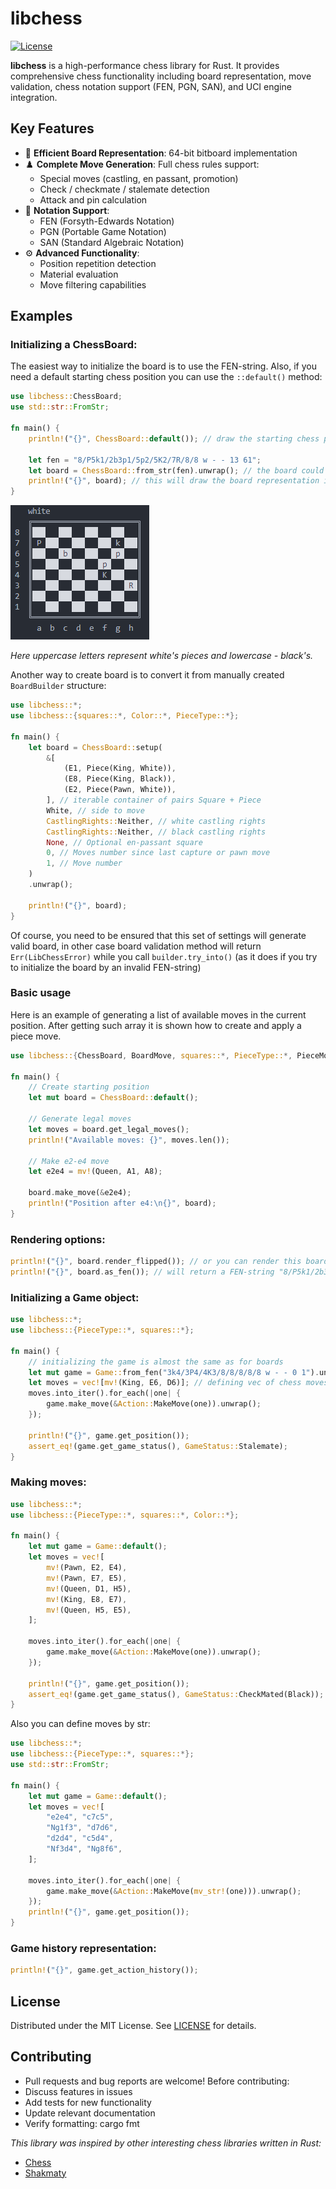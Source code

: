 # libchess

[![License](https://img.shields.io/badge/license-MIT-blue.svg)](https://github.com/khristoforovs/libchess/blob/master/LICENSE)

**libchess** is a high-performance chess library for Rust. It provides comprehensive chess functionality including board representation, move validation, chess notation support (FEN, PGN, SAN), and UCI engine integration.


## Key Features

- 🏁 **Efficient Board Representation**: 64-bit bitboard implementation
- ♟️ **Complete Move Generation**: Full chess rules support:
  - Special moves (castling, en passant, promotion)
  - Check / checkmate / stalemate detection
  - Attack and pin calculation
- 📜 **Notation Support**:
  - FEN (Forsyth-Edwards Notation)
  - PGN (Portable Game Notation)
  - SAN (Standard Algebraic Notation)
- ⚙️ **Advanced Functionality**:
  - Position repetition detection
  - Material evaluation
  - Move filtering capabilities


## Examples

### Initializing a ChessBoard:
The easiest way to initialize the board is to use the FEN-string. Also, if you
need a default starting chess position you can use the `::default()` method:

```rust
use libchess::ChessBoard;
use std::str::FromStr;

fn main() {
    println!("{}", ChessBoard::default()); // draw the starting chess position

    let fen = "8/P5k1/2b3p1/5p2/5K2/7R/8/8 w - - 13 61";
    let board = ChessBoard::from_str(fen).unwrap(); // the board could be initialized from fen-string
    println!("{}", board); // this will draw the board representation in terminal
}
```

![Board Rendering](./img/screenshot_render_straight.png)

*Here uppercase letters represent white's pieces and lowercase - black's.*

Another way to create board is to convert it from manually created `BoardBuilder` structure:

```rust
use libchess::*;
use libchess::{squares::*, Color::*, PieceType::*};

fn main() {
    let board = ChessBoard::setup(
        &[
            (E1, Piece(King, White)),
            (E8, Piece(King, Black)),
            (E2, Piece(Pawn, White)),
        ], // iterable container of pairs Square + Piece
        White, // side to move
        CastlingRights::Neither, // white castling rights
        CastlingRights::Neither, // black castling rights
        None, // Optional en-passant square
        0, // Moves number since last capture or pawn move
        1, // Move number
    )
    .unwrap();

    println!("{}", board);
}
```

Of course, you need to be ensured that this set of settings will generate valid board, in other case board validation method will return `Err(LibChessError)` while you call `builder.try_into()` (as it does if you try to initialize the board by an invalid FEN-string)


### Basic usage

Here is an example of generating a list of available moves in the current position. After getting such array it is shown how to create and apply a piece move.

```rust
use libchess::{ChessBoard, BoardMove, squares::*, PieceType::*, PieceMove, mv};

fn main() {
    // Create starting position
    let mut board = ChessBoard::default();
    
    // Generate legal moves
    let moves = board.get_legal_moves();
    println!("Available moves: {}", moves.len());
    
    // Make e2-e4 move
    let e2e4 = mv!(Queen, A1, A8);

    board.make_move(&e2e4);
    println!("Position after e4:\n{}", board);
}
```


### Rendering options:

```rust
println!("{}", board.render_flipped()); // or you can render this board from black's perspective (flipped)
println!("{}", board.as_fen()); // will return a FEN-string "8/P5k1/2b3p1/5p2/5K2/7R/8/8 w - - 13 61"
```


### Initializing a Game object:

```rust
use libchess::*;
use libchess::{PieceType::*, squares::*};

fn main() {
    // initializing the game is almost the same as for boards
    let mut game = Game::from_fen("3k4/3P4/4K3/8/8/8/8/8 w - - 0 1").unwrap();
    let moves = vec![mv!(King, E6, D6)]; // defining vec of chess moves to be applied to the board
    moves.into_iter().for_each(|one| {
        game.make_move(&Action::MakeMove(one)).unwrap();
    });

    println!("{}", game.get_position());
    assert_eq!(game.get_game_status(), GameStatus::Stalemate);
}
```


### Making moves:

```rust
use libchess::*;
use libchess::{PieceType::*, squares::*, Color::*};

fn main() {
    let mut game = Game::default();
    let moves = vec![
        mv!(Pawn, E2, E4),
        mv!(Pawn, E7, E5),
        mv!(Queen, D1, H5),
        mv!(King, E8, E7),
        mv!(Queen, H5, E5),
    ];

    moves.into_iter().for_each(|one| {
        game.make_move(&Action::MakeMove(one)).unwrap();
    });

    println!("{}", game.get_position());
    assert_eq!(game.get_game_status(), GameStatus::CheckMated(Black));
}
```

Also you can define moves by str: 
```rust
use libchess::*;
use libchess::{PieceType::*, squares::*};
use std::str::FromStr;

fn main() {
    let mut game = Game::default();
    let moves = vec![
        "e2e4", "c7c5",
        "Ng1f3", "d7d6",
        "d2d4", "c5d4",
        "Nf3d4", "Ng8f6",
    ];

    moves.into_iter().for_each(|one| {
        game.make_move(&Action::MakeMove(mv_str!(one))).unwrap();
    });
    println!("{}", game.get_position());
}
```


### Game history representation:


```rust
println!("{}", game.get_action_history());
```


## License
Distributed under the MIT License. See [LICENSE](https://github.com/khristoforovs/libchess/blob/master/LICENSE) for details.


## Contributing
- Pull requests and bug reports are welcome! Before contributing:
- Discuss features in issues
- Add tests for new functionality
- Update relevant documentation
- Verify formatting: cargo fmt


*This library was inspired by other interesting chess libraries written in Rust:*
- [Chess](https://github.com/jordanbray/chess)
- [Shakmaty](https://crates.io/crates/shakmaty)
